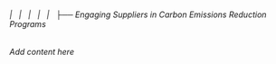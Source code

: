 ###### |   |   |   |   |   ├── Engaging Suppliers in Carbon Emissions Reduction Programs

*Add content here*